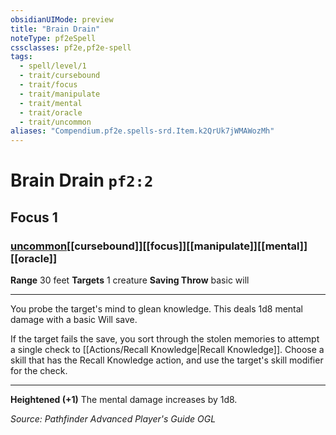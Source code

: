 ```yaml
---
obsidianUIMode: preview
title: "Brain Drain"
noteType: pf2eSpell
cssclasses: pf2e,pf2e-spell
tags:
  - spell/level/1
  - trait/cursebound
  - trait/focus
  - trait/manipulate
  - trait/mental
  - trait/oracle
  - trait/uncommon
aliases: "Compendium.pf2e.spells-srd.Item.k2QrUk7jWMAWozMh" 
---
```

# Brain Drain  `pf2:2`  
## Focus 1
### [uncommon](uncommon "Uncommon Rarity Trait")[[cursebound]][[focus]][[manipulate]][[mental]][[oracle]]

**Range** 30 feet
**Targets** 1 creature
**Saving Throw** basic will
* * * 
You probe the target's mind to glean knowledge. This deals 1d8 mental damage with a basic Will save.

If the target fails the save, you sort through the stolen memories to attempt a single check to [[Actions/Recall Knowledge|Recall Knowledge]]. Choose a skill that has the Recall Knowledge action, and use the target's skill modifier for the check.

* * *

**Heightened (+1)** The mental damage increases by 1d8.

*Source: Pathfinder Advanced Player's Guide*
*OGL*